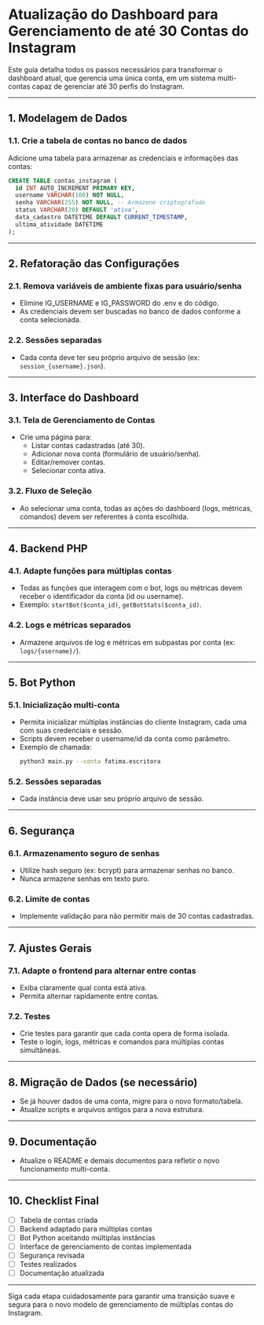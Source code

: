 # Atualização do Dashboard para Gerenciamento de até 30 Contas do Instagram

Este guia detalha todos os passos necessários para transformar o dashboard atual, que gerencia uma única conta, em um sistema multi-contas capaz de gerenciar até 30 perfis do Instagram.

---

## 1. Modelagem de Dados

### 1.1. Crie a tabela de contas no banco de dados
Adicione uma tabela para armazenar as credenciais e informações das contas:

```sql
CREATE TABLE contas_instagram (
  id INT AUTO_INCREMENT PRIMARY KEY,
  username VARCHAR(100) NOT NULL,
  senha VARCHAR(255) NOT NULL, -- Armazene criptografada
  status VARCHAR(20) DEFAULT 'ativa',
  data_cadastro DATETIME DEFAULT CURRENT_TIMESTAMP,
  ultima_atividade DATETIME
);
```

---

## 2. Refatoração das Configurações

### 2.1. Remova variáveis de ambiente fixas para usuário/senha
- Elimine IG_USERNAME e IG_PASSWORD do .env e do código.
- As credenciais devem ser buscadas no banco de dados conforme a conta selecionada.

### 2.2. Sessões separadas
- Cada conta deve ter seu próprio arquivo de sessão (ex: `session_{username}.json`).

---

## 3. Interface do Dashboard

### 3.1. Tela de Gerenciamento de Contas
- Crie uma página para:
  - Listar contas cadastradas (até 30).
  - Adicionar nova conta (formulário de usuário/senha).
  - Editar/remover contas.
  - Selecionar conta ativa.

### 3.2. Fluxo de Seleção
- Ao selecionar uma conta, todas as ações do dashboard (logs, métricas, comandos) devem ser referentes à conta escolhida.

---

## 4. Backend PHP

### 4.1. Adapte funções para múltiplas contas
- Todas as funções que interagem com o bot, logs ou métricas devem receber o identificador da conta (id ou username).
- Exemplo: `startBot($conta_id)`, `getBotStats($conta_id)`.

### 4.2. Logs e métricas separados
- Armazene arquivos de log e métricas em subpastas por conta (ex: `logs/{username}/`).

---

## 5. Bot Python

### 5.1. Inicialização multi-conta
- Permita inicializar múltiplas instâncias do cliente Instagram, cada uma com suas credenciais e sessão.
- Scripts devem receber o username/id da conta como parâmetro.
- Exemplo de chamada:
  ```bash
  python3 main.py --conta fatima.escritora
  ```

### 5.2. Sessões separadas
- Cada instância deve usar seu próprio arquivo de sessão.

---

## 6. Segurança

### 6.1. Armazenamento seguro de senhas
- Utilize hash seguro (ex: bcrypt) para armazenar senhas no banco.
- Nunca armazene senhas em texto puro.

### 6.2. Limite de contas
- Implemente validação para não permitir mais de 30 contas cadastradas.

---

## 7. Ajustes Gerais

### 7.1. Adapte o frontend para alternar entre contas
- Exiba claramente qual conta está ativa.
- Permita alternar rapidamente entre contas.

### 7.2. Testes
- Crie testes para garantir que cada conta opera de forma isolada.
- Teste o login, logs, métricas e comandos para múltiplas contas simultâneas.

---

## 8. Migração de Dados (se necessário)
- Se já houver dados de uma conta, migre para o novo formato/tabela.
- Atualize scripts e arquivos antigos para a nova estrutura.

---

## 9. Documentação
- Atualize o README e demais documentos para refletir o novo funcionamento multi-conta.

---

## 10. Checklist Final
- [ ] Tabela de contas criada
- [ ] Backend adaptado para múltiplas contas
- [ ] Bot Python aceitando múltiplas instâncias
- [ ] Interface de gerenciamento de contas implementada
- [ ] Segurança revisada
- [ ] Testes realizados
- [ ] Documentação atualizada

---

Siga cada etapa cuidadosamente para garantir uma transição suave e segura para o novo modelo de gerenciamento de múltiplas contas do Instagram. 